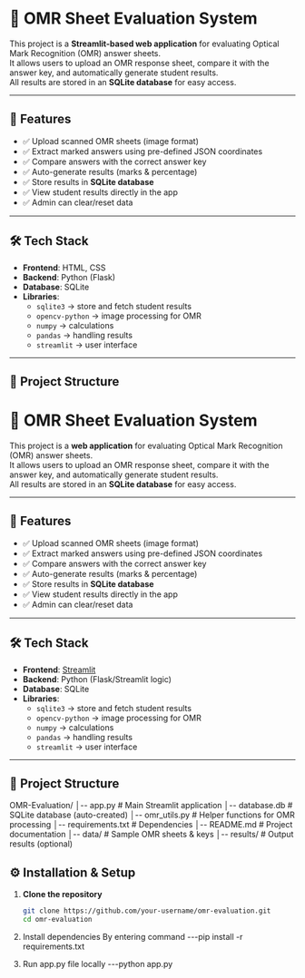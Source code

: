 # 📄 OMR Sheet Evaluation System

This project is a **Streamlit-based web application** for evaluating Optical Mark Recognition (OMR) answer sheets.  
It allows users to upload an OMR response sheet, compare it with the answer key, and automatically generate student results.  
All results are stored in an **SQLite database** for easy access.

---

## 🚀 Features

- ✅ Upload scanned OMR sheets (image format)  
- ✅ Extract marked answers using pre-defined JSON coordinates  
- ✅ Compare answers with the correct answer key  
- ✅ Auto-generate results (marks & percentage)  
- ✅ Store results in **SQLite database**  
- ✅ View student results directly in the app  
- ✅ Admin can clear/reset data  

---

## 🛠️ Tech Stack

- **Frontend**: HTML, CSS 
- **Backend**: Python (Flask)  
- **Database**: SQLite  
- **Libraries**:  
  - `sqlite3` → store and fetch student results  
  - `opencv-python` → image processing for OMR  
  - `numpy` → calculations  
  - `pandas` → handling results  
  - `streamlit` → user interface  

---

## 📂 Project Structure
# 📄 OMR Sheet Evaluation System

This project is a **web application** for evaluating Optical Mark Recognition (OMR) answer sheets.  
It allows users to upload an OMR response sheet, compare it with the answer key, and automatically generate student results.  
All results are stored in an **SQLite database** for easy access.

---

## 🚀 Features

- ✅ Upload scanned OMR sheets (image format)  
- ✅ Extract marked answers using pre-defined JSON coordinates  
- ✅ Compare answers with the correct answer key  
- ✅ Auto-generate results (marks & percentage)  
- ✅ Store results in **SQLite database**  
- ✅ View student results directly in the app  
- ✅ Admin can clear/reset data  

---

## 🛠️ Tech Stack

- **Frontend**: [Streamlit](https://streamlit.io/)  
- **Backend**: Python (Flask/Streamlit logic)  
- **Database**: SQLite  
- **Libraries**:  
  - `sqlite3` → store and fetch student results  
  - `opencv-python` → image processing for OMR  
  - `numpy` → calculations  
  - `pandas` → handling results  
  - `streamlit` → user interface  

---

## 📂 Project Structure
OMR-Evaluation/
│-- app.py # Main Streamlit application
│-- database.db # SQLite database (auto-created)
│-- omr_utils.py # Helper functions for OMR processing
│-- requirements.txt # Dependencies
│-- README.md # Project documentation
│-- data/ # Sample OMR sheets & keys
│-- results/ # Output results (optional)


## ⚙️ Installation & Setup

1. **Clone the repository**
   ```bash
   git clone https://github.com/your-username/omr-evaluation.git
   cd omr-evaluation
2. Install dependencies By entering command
  ---pip install -r requirements.txt

3. Run app.py file locally
   ---python app.py
